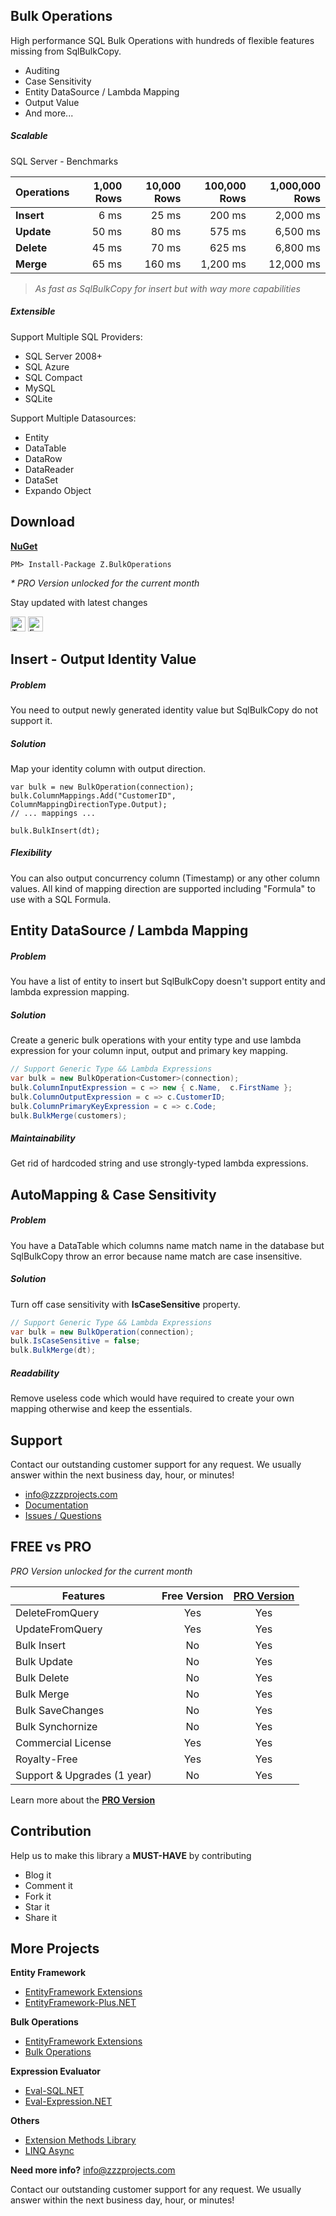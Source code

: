 ## Bulk Operations
High performance SQL Bulk Operations with hundreds of flexible features missing from SqlBulkCopy.
 - Auditing
 - Case Sensitivity
 - Entity DataSource / Lambda Mapping
 - Output Value
 - And more...

##### Scalable
SQL Server - Benchmarks

| Operations | 1,000 Rows | 10,000 Rows | 100,000 Rows | 1,000,000 Rows |
| ---------- | ---------: | ----------: | -----------: | -------------: |
|**Insert**  | 6 ms       | 25 ms       | 200 ms       | 2,000 ms       |
|**Update**  | 50 ms      | 80 ms       | 575 ms       | 6,500 ms       |
|**Delete**  | 45 ms      | 70 ms       | 625 ms       | 6,800 ms       |
|**Merge**   | 65 ms      | 160 ms      | 1,200 ms     | 12,000 ms      |

> _As fast as SqlBulkCopy for insert but with way more capabilities_

##### Extensible
Support Multiple SQL Providers:
- SQL Server 2008+
- SQL Azure
- SQL Compact
- MySQL
- SQLite

Support Multiple Datasources:
- Entity
- DataTable
- DataRow
- DataReader
- DataSet
- Expando Object

## Download
**[NuGet](https://www.nuget.org/packages/Z.BulkOperations/)**

```
PM> Install-Package Z.BulkOperations
```

_* PRO Version unlocked for the current month_

Stay updated with latest changes

<a href="https://twitter.com/zzzprojects" target="_blank"><img src="http://www.zzzprojects.com/images/twitter_follow.png" alt="Twitter Follow" height="24" /></a>
<a href="https://www.facebook.com/zzzprojects/" target="_blank"><img src="http://www.zzzprojects.com/images/facebook_like.png" alt="Facebook Like" height="24" /></a>

## Insert - Output Identity Value

##### Problem
You need to output newly generated identity value but SqlBulkCopy do not support it.

##### Solution
Map your identity column with output direction.

```
var bulk = new BulkOperation(connection);
bulk.ColumnMappings.Add("CustomerID", ColumnMappingDirectionType.Output);
// ... mappings ...

bulk.BulkInsert(dt);
```

##### Flexibility
You can also output concurrency column (Timestamp) or any other column values. All kind of mapping direction are supported including "Formula" to use with a SQL Formula.

## Entity DataSource / Lambda Mapping
##### Problem
You have a list of entity to insert but SqlBulkCopy doesn't support entity and lambda expression mapping.

##### Solution
Create a generic bulk operations with your entity type and use lambda expression for your column input, output and primary key mapping.

```csharp
// Support Generic Type && Lambda Expressions
var bulk = new BulkOperation<Customer>(connection);
bulk.ColumnInputExpression = c => new { c.Name,  c.FirstName };
bulk.ColumnOutputExpression = c => c.CustomerID;
bulk.ColumnPrimaryKeyExpression = c => c.Code;
bulk.BulkMerge(customers);
```

##### Maintainability
Get rid of hardcoded string and use strongly-typed lambda expressions.

## AutoMapping & Case Sensitivity
##### Problem
You have a DataTable which columns name match name in the database but SqlBulkCopy throw an error because name match are case insensitive.

##### Solution
Turn off case sensitivity with **IsCaseSensitive** property.

```csharp
// Support Generic Type && Lambda Expressions
var bulk = new BulkOperation(connection);
bulk.IsCaseSensitive = false;
bulk.BulkMerge(dt);
```

##### Readability
Remove useless code which would have required to create your own mapping otherwise and keep the essentials.

## Support
Contact our outstanding customer support for any request. We usually answer within the next business day, hour, or minutes!

- info@zzzprojects.com
- [Documentation](https://github.com/zzzprojects/Bulk-Operations/wiki)
- [Issues / Questions](https://github.com/zzzprojects/Bulk-Operations/issues)

## FREE vs PRO
_PRO Version unlocked for the current month_

Features                    | Free Version | [PRO Version](http://bulk-operations.net/#pro)
--------                    | :----------: | :-------------: |
DeleteFromQuery             | Yes          | Yes
UpdateFromQuery             | Yes          | Yes
Bulk Insert                 | No           | Yes
Bulk Update                 | No           | Yes
Bulk Delete                 | No           | Yes
Bulk Merge                  | No           | Yes
Bulk SaveChanges            | No           | Yes
Bulk Synchornize            | No           | Yes
Commercial License          | Yes          | Yes
Royalty-Free                | Yes          | Yes
Support & Upgrades (1 year) | No           | Yes

Learn more about the **[PRO Version](http://bulk-operations.net/#pro)**

## Contribution

Help us to make this library a **MUST-HAVE** by contributing

 - Blog it
 - Comment it
 - Fork it
 - Star it
 - Share it

## More Projects

**Entity Framework**
- [EntityFramework Extensions](http://www.zzzprojects.com/products/dotnet-development/entity-framework-extensions/)
- [EntityFramework-Plus.NET](https://github.com/zzzprojects/EntityFramework-Plus)

**Bulk Operations**
- [EntityFramework Extensions](http://www.zzzprojects.com/products/dotnet-development/entity-framework-extensions/)
- [Bulk Operations](https://github.com/zzzprojects/Bulk-Operations)

**Expression Evaluator**
- [Eval-SQL.NET](https://github.com/zzzprojects/Eval-SQL.NET)
- [Eval-Expression.NET](https://github.com/zzzprojects/Eval-Expression.NET)

**Others**
- [Extension Methods Library](https://github.com/zzzprojects/Z.ExtensionMethods/)
- [LINQ Async](https://github.com/zzzprojects/Linq-AsyncExtensions)

**Need more info?** info@zzzprojects.com

Contact our outstanding customer support for any request. We usually answer within the next business day, hour, or minutes!
